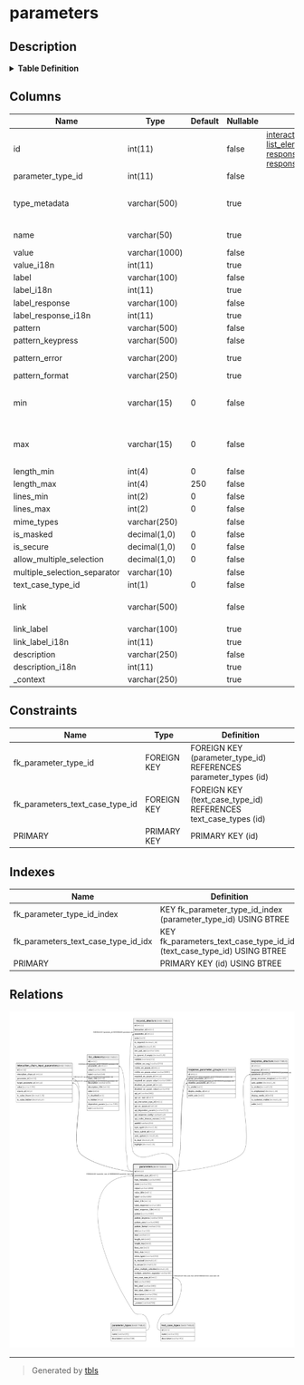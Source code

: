 # parameters

## Description

<details>
<summary><strong>Table Definition</strong></summary>

```sql
CREATE TABLE `parameters` (
  `id` int(11) NOT NULL AUTO_INCREMENT,
  `parameter_type_id` int(11) NOT NULL,
  `type_metadata` varchar(500) CHARACTER SET latin1 COLLATE latin1_swedish_ci DEFAULT NULL COMMENT 'Extra info about some parameter types.\nDateTime format (eg: ddMMyyyy), Currency code (eg: INR) etc.\nDateTime format specified as Java SimpleDateFormat specifiers (http://developer.android.com/reference/java/text/SimpleDateFormat.html).',
  `name` varchar(50) CHARACTER SET latin1 COLLATE latin1_swedish_ci DEFAULT '' COMMENT 'Parameter name to be sent as name/value pair to the server. If blank, the parameter is not sent to the server.',
  `value` varchar(1000) CHARACTER SET utf8 COLLATE utf8_unicode_ci NOT NULL,
  `value_i18n` int(11) DEFAULT NULL,
  `label` varchar(100) CHARACTER SET utf8 COLLATE utf8_unicode_ci NOT NULL,
  `label_i18n` int(11) DEFAULT NULL,
  `label_response` varchar(100) CHARACTER SET utf8 COLLATE utf8_unicode_ci NOT NULL,
  `label_response_i18n` int(11) DEFAULT NULL,
  `pattern` varchar(500) CHARACTER SET utf8 COLLATE utf8_unicode_ci NOT NULL,
  `pattern_keypress` varchar(500) CHARACTER SET utf8 COLLATE utf8_unicode_ci NOT NULL,
  `pattern_error` varchar(200) CHARACTER SET latin1 COLLATE latin1_swedish_ci DEFAULT NULL COMMENT 'Error message in case the user entry does not match the valid regex pattern',
  `pattern_format` varchar(250) CHARACTER SET latin1 COLLATE latin1_swedish_ci DEFAULT NULL,
  `min` varchar(15) CHARACTER SET latin1 COLLATE latin1_swedish_ci NOT NULL DEFAULT '0' COMMENT 'Minimum value for validation of Numeric/Money/DateTime types.\nFor DateTime: specify range in D=Days (default), W=Weeks, M=Months, Y=Years, etc.\nEg: Min=-3 and Max=0 means from 3 days ago to Today (0)',
  `max` varchar(15) CHARACTER SET latin1 COLLATE latin1_swedish_ci NOT NULL DEFAULT '0' COMMENT 'Maximum value for validation of Numeric/Money/DateTime types.\nFor DateTime: specify range in D=Days (default), W=Weeks, M=Months, Y=Years, etc.\nEg: Min=-3 and Max=0 means from 3 days ago to Today (0)',
  `length_min` int(4) NOT NULL DEFAULT '0',
  `length_max` int(4) NOT NULL DEFAULT '250',
  `lines_min` int(2) NOT NULL DEFAULT '0' COMMENT 'For multi-line text input field',
  `lines_max` int(2) NOT NULL DEFAULT '0' COMMENT 'For multi-line text input field',
  `mime_types` varchar(250) CHARACTER SET latin1 COLLATE latin1_swedish_ci NOT NULL COMMENT 'Accepted mime-types for RAW data (file upload)',
  `is_masked` decimal(1,0) NOT NULL DEFAULT '0' COMMENT 'Mask field with * (eg: for Password field) ',
  `is_secure` decimal(1,0) NOT NULL DEFAULT '0' COMMENT 'Handle data securely. Do not cache.',
  `allow_multiple_selection` decimal(1,0) NOT NULL DEFAULT '0' COMMENT 'Allow multi-select in a LIST type parameter',
  `multiple_selection_separator` varchar(10) CHARACTER SET latin1 COLLATE latin1_swedish_ci NOT NULL COMMENT 'To separate multiple items when (for multi-select list)',
  `text_case_type_id` int(1) NOT NULL DEFAULT '0' COMMENT '0:default, 1:upper, 2:lower, 3:camel, 4:sentence',
  `link` varchar(500) CHARACTER SET latin1 COLLATE latin1_swedish_ci NOT NULL COMMENT 'Any external URL to show with the parameter. Eg: Show link for Aadhaar/Voter-card Verification sites.\nValue in <label>|<url> format. Eg: Verify|https://eaadhaar.uidai.gov.in',
  `link_label` varchar(100) COLLATE utf8_unicode_ci DEFAULT NULL,
  `link_label_i18n` int(11) DEFAULT NULL,
  `description` varchar(250) CHARACTER SET utf8 COLLATE utf8_unicode_ci NOT NULL,
  `description_i18n` int(11) DEFAULT NULL,
  `_context` varchar(250) CHARACTER SET latin1 COLLATE latin1_swedish_ci DEFAULT NULL COMMENT 'Any comment for internal development usage',
  PRIMARY KEY (`id`),
  KEY `fk_parameter_type_id_index` (`parameter_type_id`),
  KEY `fk_parameters_text_case_type_id_idx` (`text_case_type_id`),
  CONSTRAINT `fk_parameter_type_id` FOREIGN KEY (`parameter_type_id`) REFERENCES `parameter_types` (`id`) ON DELETE CASCADE ON UPDATE CASCADE,
  CONSTRAINT `fk_parameters_text_case_type_id` FOREIGN KEY (`text_case_type_id`) REFERENCES `text_case_types` (`id`) ON DELETE CASCADE ON UPDATE CASCADE
) ENGINE=InnoDB AUTO_INCREMENT=1457 DEFAULT CHARSET=utf8 COLLATE=utf8_unicode_ci
```

</details>

## Columns

| Name | Type | Default | Nullable | Children | Parents | Comment |
| ---- | ---- | ------- | -------- | -------- | ------- | ------- |
| id | int(11) |  | false | [interaction_chain_input_parameters](interaction_chain_input_parameters.md) [list_elements](list_elements.md) [request_structure](request_structure.md) [response_parameter_groups](response_parameter_groups.md) [response_structure](response_structure.md) |  |  |
| parameter_type_id | int(11) |  | false |  | [parameter_types](parameter_types.md) |  |
| type_metadata | varchar(500) |  | true |  |  | Extra info about some parameter types.<br>DateTime format (eg: ddMMyyyy), Currency code (eg: INR) etc.<br>DateTime format specified as Java SimpleDateFormat specifiers (http://developer.android.com/reference/java/text/SimpleDateFormat.html). |
| name | varchar(50) |  | true |  |  | Parameter name to be sent as name/value pair to the server. If blank, the parameter is not sent to the server. |
| value | varchar(1000) |  | false |  |  |  |
| value_i18n | int(11) |  | true |  |  |  |
| label | varchar(100) |  | false |  |  |  |
| label_i18n | int(11) |  | true |  |  |  |
| label_response | varchar(100) |  | false |  |  |  |
| label_response_i18n | int(11) |  | true |  |  |  |
| pattern | varchar(500) |  | false |  |  |  |
| pattern_keypress | varchar(500) |  | false |  |  |  |
| pattern_error | varchar(200) |  | true |  |  | Error message in case the user entry does not match the valid regex pattern |
| pattern_format | varchar(250) |  | true |  |  |  |
| min | varchar(15) | 0 | false |  |  | Minimum value for validation of Numeric/Money/DateTime types.<br>For DateTime: specify range in D=Days (default), W=Weeks, M=Months, Y=Years, etc.<br>Eg: Min=-3 and Max=0 means from 3 days ago to Today (0) |
| max | varchar(15) | 0 | false |  |  | Maximum value for validation of Numeric/Money/DateTime types.<br>For DateTime: specify range in D=Days (default), W=Weeks, M=Months, Y=Years, etc.<br>Eg: Min=-3 and Max=0 means from 3 days ago to Today (0) |
| length_min | int(4) | 0 | false |  |  |  |
| length_max | int(4) | 250 | false |  |  |  |
| lines_min | int(2) | 0 | false |  |  | For multi-line text input field |
| lines_max | int(2) | 0 | false |  |  | For multi-line text input field |
| mime_types | varchar(250) |  | false |  |  | Accepted mime-types for RAW data (file upload) |
| is_masked | decimal(1,0) | 0 | false |  |  | Mask field with * (eg: for Password field)  |
| is_secure | decimal(1,0) | 0 | false |  |  | Handle data securely. Do not cache. |
| allow_multiple_selection | decimal(1,0) | 0 | false |  |  | Allow multi-select in a LIST type parameter |
| multiple_selection_separator | varchar(10) |  | false |  |  | To separate multiple items when (for multi-select list) |
| text_case_type_id | int(1) | 0 | false |  | [text_case_types](text_case_types.md) | 0:default, 1:upper, 2:lower, 3:camel, 4:sentence |
| link | varchar(500) |  | false |  |  | Any external URL to show with the parameter. Eg: Show link for Aadhaar/Voter-card Verification sites.<br>Value in <label>|<url> format. Eg: Verify|https://eaadhaar.uidai.gov.in |
| link_label | varchar(100) |  | true |  |  |  |
| link_label_i18n | int(11) |  | true |  |  |  |
| description | varchar(250) |  | false |  |  |  |
| description_i18n | int(11) |  | true |  |  |  |
| _context | varchar(250) |  | true |  |  | Any comment for internal development usage |

## Constraints

| Name | Type | Definition |
| ---- | ---- | ---------- |
| fk_parameter_type_id | FOREIGN KEY | FOREIGN KEY (parameter_type_id) REFERENCES parameter_types (id) |
| fk_parameters_text_case_type_id | FOREIGN KEY | FOREIGN KEY (text_case_type_id) REFERENCES text_case_types (id) |
| PRIMARY | PRIMARY KEY | PRIMARY KEY (id) |

## Indexes

| Name | Definition |
| ---- | ---------- |
| fk_parameter_type_id_index | KEY fk_parameter_type_id_index (parameter_type_id) USING BTREE |
| fk_parameters_text_case_type_id_idx | KEY fk_parameters_text_case_type_id_idx (text_case_type_id) USING BTREE |
| PRIMARY | PRIMARY KEY (id) USING BTREE |

## Relations

![er](parameters.png)

---

> Generated by [tbls](https://github.com/k1LoW/tbls)
